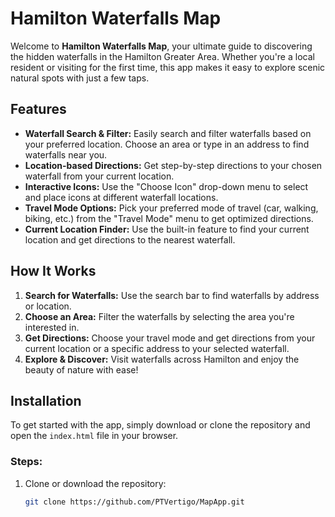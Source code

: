# Hamilton Waterfalls Map

Welcome to **Hamilton Waterfalls Map**, your ultimate guide to discovering the hidden waterfalls in the Hamilton Greater Area. Whether you're a local resident or visiting for the first time, this app makes it easy to explore scenic natural spots with just a few taps.

## Features

- **Waterfall Search & Filter:** Easily search and filter waterfalls based on your preferred location. Choose an area or type in an address to find waterfalls near you.
- **Location-based Directions:** Get step-by-step directions to your chosen waterfall from your current location.
- **Interactive Icons:** Use the "Choose Icon" drop-down menu to select and place icons at different waterfall locations.
- **Travel Mode Options:** Pick your preferred mode of travel (car, walking, biking, etc.) from the "Travel Mode" menu to get optimized directions.
- **Current Location Finder:** Use the built-in feature to find your current location and get directions to the nearest waterfall.

## How It Works

1. **Search for Waterfalls:** Use the search bar to find waterfalls by address or location.
2. **Choose an Area:** Filter the waterfalls by selecting the area you're interested in.
3. **Get Directions:** Choose your travel mode and get directions from your current location or a specific address to your selected waterfall.
4. **Explore & Discover:** Visit waterfalls across Hamilton and enjoy the beauty of nature with ease!

## Installation

To get started with the app, simply download or clone the repository and open the `index.html` file in your browser.

### Steps:

1. Clone or download the repository:
   ```bash
   git clone https://github.com/PTVertigo/MapApp.git
